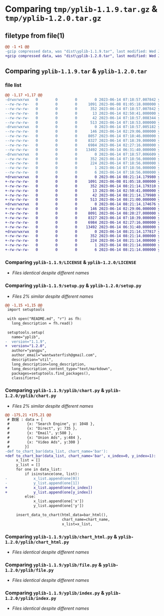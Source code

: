 # Comparing `tmp/yplib-1.1.9.tar.gz` & `tmp/yplib-1.2.0.tar.gz`

## filetype from file(1)

```diff
@@ -1 +1 @@
-gzip compressed data, was "dist\yplib-1.1.9.tar", last modified: Wed Jun 14 07:18:57 2023, max compression
+gzip compressed data, was "dist\yplib-1.2.0.tar", last modified: Wed Jun 14 08:21:14 2023, max compression
```

## Comparing `yplib-1.1.9.tar` & `yplib-1.2.0.tar`

### file list

```diff
@@ -1,17 +1,17 @@
-drwxrwxrwx   0        0        0        0 2023-06-14 07:18:57.007842 yplib-1.1.9/
--rw-rw-rw-   0        0        0     1091 2023-06-08 01:05:18.000000 yplib-1.1.9/LICENSE
--rw-rw-rw-   0        0        0      352 2023-06-14 07:18:57.007842 yplib-1.1.9/PKG-INFO
--rw-rw-rw-   0        0        0       13 2023-06-14 02:50:41.000000 yplib-1.1.9/README.md
--rw-rw-rw-   0        0        0       42 2023-06-14 07:18:57.008344 yplib-1.1.9/setup.cfg
--rw-rw-rw-   0        0        0      513 2023-06-14 07:18:53.000000 yplib-1.1.9/setup.py
-drwxrwxrwx   0        0        0        0 2023-06-14 07:18:57.005182 yplib-1.1.9/yplib/
--rw-rw-rw-   0        0        0      146 2023-06-14 02:29:06.000000 yplib-1.1.9/yplib/__init__.py
--rw-rw-rw-   0        0        0     8057 2023-06-14 07:18:46.000000 yplib-1.1.9/yplib/chart.py
--rw-rw-rw-   0        0        0     8327 2023-06-14 07:18:39.000000 yplib-1.1.9/yplib/chart_html.py
--rw-rw-rw-   0        0        0     6984 2023-06-14 02:27:16.000000 yplib-1.1.9/yplib/file.py
--rw-rw-rw-   0        0        0    13492 2023-06-14 06:31:40.000000 yplib-1.1.9/yplib/index.py
-drwxrwxrwx   0        0        0        0 2023-06-14 07:18:57.006609 yplib-1.1.9/yplib.egg-info/
--rw-rw-rw-   0        0        0      352 2023-06-14 07:18:56.000000 yplib-1.1.9/yplib.egg-info/PKG-INFO
--rw-rw-rw-   0        0        0      224 2023-06-14 07:18:56.000000 yplib-1.1.9/yplib.egg-info/SOURCES.txt
--rw-rw-rw-   0        0        0        1 2023-06-14 07:18:56.000000 yplib-1.1.9/yplib.egg-info/dependency_links.txt
--rw-rw-rw-   0        0        0        6 2023-06-14 07:18:56.000000 yplib-1.1.9/yplib.egg-info/top_level.txt
+drwxrwxrwx   0        0        0        0 2023-06-14 08:21:14.179980 yplib-1.2.0/
+-rw-rw-rw-   0        0        0     1091 2023-06-08 01:05:18.000000 yplib-1.2.0/LICENSE
+-rw-rw-rw-   0        0        0      352 2023-06-14 08:21:14.179310 yplib-1.2.0/PKG-INFO
+-rw-rw-rw-   0        0        0       13 2023-06-14 02:50:41.000000 yplib-1.2.0/README.md
+-rw-rw-rw-   0        0        0       42 2023-06-14 08:21:14.179980 yplib-1.2.0/setup.cfg
+-rw-rw-rw-   0        0        0      513 2023-06-14 08:21:00.000000 yplib-1.2.0/setup.py
+drwxrwxrwx   0        0        0        0 2023-06-14 08:21:14.174676 yplib-1.2.0/yplib/
+-rw-rw-rw-   0        0        0      146 2023-06-14 02:29:06.000000 yplib-1.2.0/yplib/__init__.py
+-rw-rw-rw-   0        0        0     8091 2023-06-14 08:20:27.000000 yplib-1.2.0/yplib/chart.py
+-rw-rw-rw-   0        0        0     8327 2023-06-14 07:18:39.000000 yplib-1.2.0/yplib/chart_html.py
+-rw-rw-rw-   0        0        0     6984 2023-06-14 02:27:16.000000 yplib-1.2.0/yplib/file.py
+-rw-rw-rw-   0        0        0    13492 2023-06-14 06:31:40.000000 yplib-1.2.0/yplib/index.py
+drwxrwxrwx   0        0        0        0 2023-06-14 08:21:14.177817 yplib-1.2.0/yplib.egg-info/
+-rw-rw-rw-   0        0        0      352 2023-06-14 08:21:14.000000 yplib-1.2.0/yplib.egg-info/PKG-INFO
+-rw-rw-rw-   0        0        0      224 2023-06-14 08:21:14.000000 yplib-1.2.0/yplib.egg-info/SOURCES.txt
+-rw-rw-rw-   0        0        0        1 2023-06-14 08:21:14.000000 yplib-1.2.0/yplib.egg-info/dependency_links.txt
+-rw-rw-rw-   0        0        0        6 2023-06-14 08:21:14.000000 yplib-1.2.0/yplib.egg-info/top_level.txt
```

### Comparing `yplib-1.1.9/LICENSE` & `yplib-1.2.0/LICENSE`

 * *Files identical despite different names*

### Comparing `yplib-1.1.9/setup.py` & `yplib-1.2.0/setup.py`

 * *Files 2% similar despite different names*

```diff
@@ -1,15 +1,15 @@
 import setuptools
 
 with open("README.md", "r") as fh:
   long_description = fh.read()
 
 setuptools.setup(
   name="yplib",
-  version="1.1.9",
+  version="1.2.0",
   author="yangpu",
   author_email="wantwaterfish@gmail.com",
   description="util",
   long_description=long_description,
   long_description_content_type="text/markdown",
   packages=setuptools.find_packages(),
   classifiers=[
```

### Comparing `yplib-1.1.9/yplib/chart.py` & `yplib-1.2.0/yplib/chart.py`

 * *Files 2% similar despite different names*

```diff
@@ -175,21 +175,21 @@
 # 数据 : data = [
 #        {x: "Search Engine", y: 1048 },
 #        {x: "Direct", y: 735 },
 #        {x: "Email", y:580 },
 #        {x: "Union Ads", y:484 },
 #        {x: "Video Ads", y:300 }
 #       }]
-def to_chart_bar(data_list, chart_name='bar'):
+def to_chart_bar(data_list, chart_name='bar', x_index=0, y_index=1):
     x_list = []
     y_list = []
     for one in data_list:
         if isinstance(one, list):
-            x_list.append(one[0])
-            y_list.append(one[1])
+            x_list.append(one[x_index])
+            y_list.append(one[y_index])
         else:
             x_list.append(one['x'])
             y_list.append(one['y'])
 
     insert_data_to_chart(html_data=bar_html(),
                          chart_name=chart_name,
                          x_list=x_list,
```

### Comparing `yplib-1.1.9/yplib/chart_html.py` & `yplib-1.2.0/yplib/chart_html.py`

 * *Files identical despite different names*

### Comparing `yplib-1.1.9/yplib/file.py` & `yplib-1.2.0/yplib/file.py`

 * *Files identical despite different names*

### Comparing `yplib-1.1.9/yplib/index.py` & `yplib-1.2.0/yplib/index.py`

 * *Files identical despite different names*

